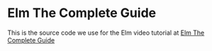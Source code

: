 # Elm The Complete Guide

This is the source code we use for the Elm video tutorial at [Elm The Complete Guide](https://www.udemy.com/course/elm-the-complete-guide/?referralCode=C7120849E19E4866E9C3)
